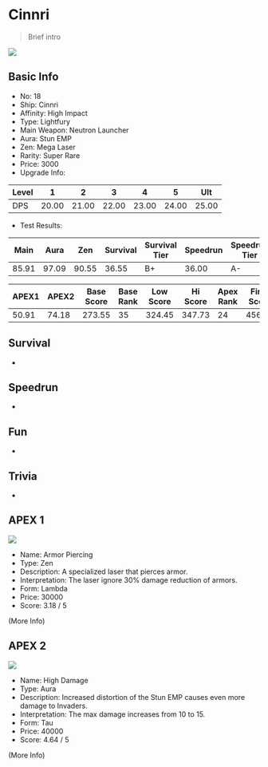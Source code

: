 # Cinnri

> Brief intro

<img src="/ships/ship_18.png" style={{zoom:1}}/>

## Basic Info

- No: 18
- Ship: Cinnri
- Affinity: High Impact
- Type: Lightfury
- Main Weapon: Neutron Launcher
- Aura: Stun EMP
- Zen: Mega Laser
- Rarity: Super Rare
- Price: 3000
- Upgrade Info: 

| Level | 1 | 2 | 3 | 4 | 5 | Ult |
|--|--|--|--|--|--|--|
| DPS | 20.00 | 21.00 | 22.00 | 23.00 | 24.00 | 25.00 |

- Test Results: 

| Main | Aura | Zen | Survival | Survival Tier | Speedrun | Speedrun Tier | Fun | Fun Tier |
|--|--|--|--|--|--|--|--|--|
| 85.91 | 97.09 | 90.55 | 36.55 | B+ | 36.00 | A- | 36.00 | B+ |

| APEX1 | APEX2 | Base Score | Base Rank | Low Score | Hi Score | Apex Rank | Final Score | FinalRank |
|--|--|--|--|--|--|--|--|--|
| 50.91 | 74.18 | 273.55 | 35 | 324.45 | 347.73 | 24 | 456.27 | 23 |

## Survival

-

## Speedrun

-

## Fun

-

## Trivia

-

## APEX 1

<img src="/ships/ship_18_apex_1.png" style={{zoom:1}}/>

- Name: Armor Piercing
- Type: Zen
- Description: A specialized laser that pierces armor.
- Interpretation: The laser ignore 30% damage reduction of armors.
- Form: Lambda
- Price: 30000
- Score: 3.18 / 5

(More Info)

## APEX 2

<img src="/ships/ship_18_apex_2.png" style={{zoom:1}}/>

- Name: High Damage
- Type: Aura
- Description: Increased distortion of the Stun EMP causes even more damage to Invaders.
- Interpretation: The max damage increases from 10 to 15.
- Form: Tau
- Price: 40000
- Score: 4.64 / 5

(More Info)
